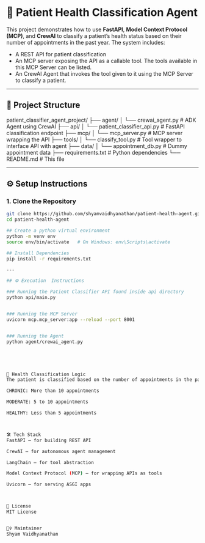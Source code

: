 # 🏥 Patient Health Classification Agent

This project demonstrates how to use **FastAPI**, **Model Context Protocol (MCP)**, and **CrewAI** to classify a patient’s health status based on their number of appointments in the past year. The system includes:

- A REST API for patient classification
- An MCP server exposing the API as a callable tool. The tools available in this MCP Server can be listed.
- An CrewAI Agent that invokes the tool given to it using the MCP Server to classify a patient.



---


## 📁 Project Structure

patient_classifier_agent_project/
├── agent/
│ └── crewai_agent.py # ADK Agent using CrewAI
├── api/
│ └── patient_classifier_api.py # FastAPI classification endpoint
├── mcp/
│ └── mcp_server.py # MCP server wrapping the API
├── tools/
│ └── classify_tool.py # Tool wrapper to interface API with agent
├── data/
│ └── appointment_db.py # Dummy appointment data
├── requirements.txt # Python dependencies
└── README.md # This file



---

## ⚙️ Setup Instructions

### 1. Clone the Repository

```bash
git clone https://github.com/shyamvaidhyanathan/patient-health-agent.git
cd patient-health-agent

## Create a python virtual environment
python -m venv env
source env/bin/activate   # On Windows: env\Scripts\activate

## Install Dependencies
pip install -r requirements.txt

---

## ⚙️ Execution  Instructions

### Running the Patient Classifier API found inside api directory
python api/main.py


### Running the MCP Server  
uvicorn mcp.mcp_server:app --reload --port 8001


### Running the Agent 
python agent/crewai_agent.py





🧠 Health Classification Logic
The patient is classified based on the number of appointments in the past year:

CHRONIC: More than 10 appointments

MODERATE: 5 to 10 appointments

HEALTHY: Less than 5 appointments



🛠️ Tech Stack
FastAPI – for building REST API

CrewAI – for autonomous agent management

LangChain – for tool abstraction

Model Context Protocol (MCP) – for wrapping APIs as tools

Uvicorn – for serving ASGI apps



📄 License
MIT License


🙋‍♀️ Maintainer
Shyam Vaidhyanathan